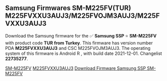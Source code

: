 <h2>Samsung Firmwares SM-M225FV(TUR) M225FVXXU3AUJ3/M225FVOJM3AUJ3/M225FVXXU3AUJ3</h2>
Download the Samsung firmware for the ✅ <strong>Samsung SSP </strong> ⭐ <strong>SM-M225FV</strong> with product code <strong>TUR</strong> <strong> from Turkey</strong>. This firmware has version number PDA <strong>M225FVXXU3AUJ3</strong> and CSC M225FVOJM3AUJ3. The operating system of this firmware is Android R , with build date 2021-12-01. Changelist <strong>22735277</strong>.


[SM-M225FV](https://samfirm.shop/samsung/model/SM-M225FV)
[M225FVXXU3AUJ3](https://samfirm.shop/samsung/pda/M225FVXXU3AUJ3)
[Download Firmware Samsung SSP SM-M225FV](https://samfirm.shop/samsung/firmware/479212)

